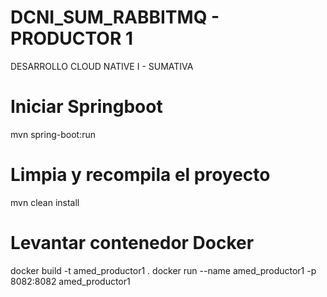 # DCNI_SUM_RABBITMQ - PRODUCTOR 1
DESARROLLO CLOUD NATIVE I - SUMATIVA

# Iniciar Springboot
mvn spring-boot:run

# Limpia y recompila el proyecto
mvn clean install

# Levantar contenedor Docker
docker build -t amed_productor1 .
docker run --name amed_productor1 -p 8082:8082 amed_productor1